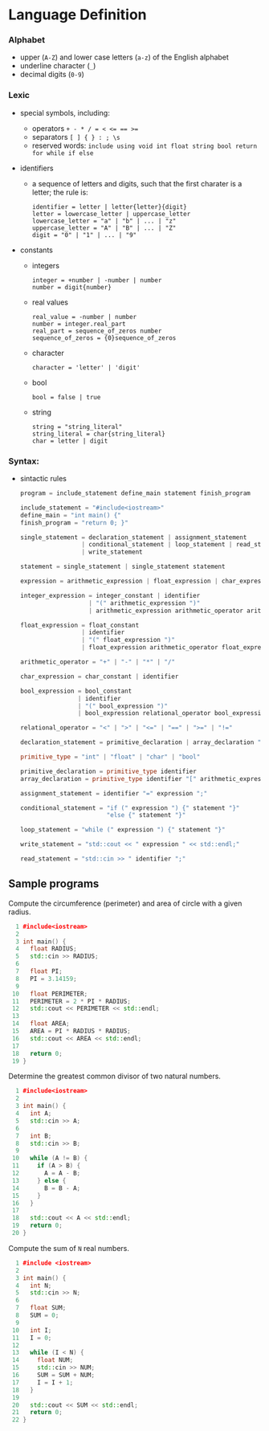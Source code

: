 # Language Definition

### Alphabet

* upper (`A-Z`) and lower case letters (`a-z`) of the English alphabet
* underline character (`_`)
* decimal digits (`0-9`)

### Lexic

* special symbols, including:
  * operators `+ - * / = < <= == >=`
  * separators `[ ] { } : ; \s`
  * reserved words: `include using void int float string bool return for while if else`

* identifiers
  * a sequence of letters and digits, such that the first charater is a letter; the rule is:
    ```
    identifier = letter | letter{letter}{digit}
    letter = lowercase_letter | uppercase_letter
    lowercase_letter = "a" | "b" | ... | "z"
    uppercase_letter = "A" | "B" | ... | "Z"
    digit = "0" | "1" | ... | "9"
    ```
* constants
  * integers
    ```
    integer = +number | -number | number
    number = digit{number}
    ```
  * real values
    ```
    real_value = -number | number
    number = integer.real_part
    real_part = sequence_of_zeros number
    sequence_of_zeros = {0}sequence_of_zeros
    ```
  * character
    ```
    character = 'letter' | 'digit'
    ```
  * bool
    ```
    bool = false | true
    ```
  * string
    ```
    string = "string_literal"
    string_literal = char{string_literal}
    char = letter | digit
    ```

### Syntax:

* sintactic rules
  ```C++
  program = include_statement define_main statement finish_program

  include_statement = "#include<iostream>"
  define_main = "int main() {"
  finish_program = "return 0; }"

  single_statement = declaration_statement | assignment_statement
                   | conditional_statement | loop_statement | read_statement
                   | write_statement

  statement = single_statement | single_statement statement

  expression = arithmetic_expression | float_expression | char_expression | bool_expression

  integer_expression = integer_constant | identifier
                     | "(" arithmetic_expression ")"
                     | arithmetic_expression arithmetic_operator arithmetic_expression

  float_expression = float_constant
                   | identifier
                   | "(" float_expression ")"
                   | float_expression arithmetic_operator float_expression

  arithmetic_operator = "+" | "-" | "*" | "/"

  char_expression = char_constant | identifier

  bool_expression = bool_constant
                  | identifier
                  | "(" bool_expression ")"
                  | bool_expression relational_operator bool_expression

  relational_operator = "<" | ">" | "<=" | "==" | ">=" | "!="

  declaration_statement = primitive_declaration | array_declaration ";"

  primitive_type = "int" | "float" | "char" | "bool"

  primitive_declaration = primitive_type identifier
  array_declaration = primitive_type identifier "[" arithmetic_expression "]"

  assignment_statement = identifier "=" expression ";"

  conditional_statement = "if (" expression ") {" statement "}"
                          "else {" statement "}"

  loop_statement = "while (" expression ") {" statement "}"

  write_statement = "std::cout << " expression " << std::endl;"

  read_statement = "std::cin >> " identifier ";"
  ```

## Sample programs


Compute the circumference (perimeter) and area of circle with a given radius.

```C++
  1 #include<iostream>
  2
  3 int main() {
  4   float RADIUS;
  5   std::cin >> RADIUS;
  6
  7   float PI;
  8   PI = 3.14159;
  9
 10   float PERIMETER;
 11   PERIMETER = 2 * PI * RADIUS;
 12   std::cout << PERIMETER << std::endl;
 13
 14   float AREA;
 15   AREA = PI * RADIUS * RADIUS;
 16   std::cout << AREA << std::endl;
 17
 18   return 0;
 19 }
```

Determine the greatest common divisor of two natural numbers.

```C++
  1 #include<iostream>
  2
  3 int main() {
  4   int A;
  5   std::cin >> A;
  6
  7   int B;
  8   std::cin >> B;
  9
 10   while (A != B) {
 11     if (A > B) {
 12       A = A - B;
 13     } else {
 14       B = B - A;
 15     }
 16   }
 17
 18   std::cout << A << std::endl;
 19   return 0;
 20 }
```

Compute the sum of `N` real numbers.

```C++
  1 #include <iostream>
  2
  3 int main() {
  4   int N;
  5   std::cin >> N;
  6
  7   float SUM;
  8   SUM = 0;
  9 
 10   int I;
 11   I = 0;
 12 
 13   while (I < N) {
 14     float NUM;
 15     std::cin >> NUM;
 16     SUM = SUM + NUM;
 17     I = I + 1;
 18   }
 19 
 20   std::cout << SUM << std::endl;
 21   return 0;
 22 }
```

